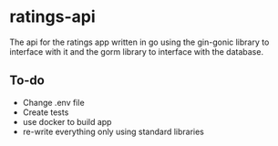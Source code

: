 # ratings-api

The api for the ratings app written in go using the gin-gonic library to interface with it and the gorm library to interface with the database.

## To-do

- Change .env file 
- Create tests
- use docker to build app
- re-write everything only using standard libraries
